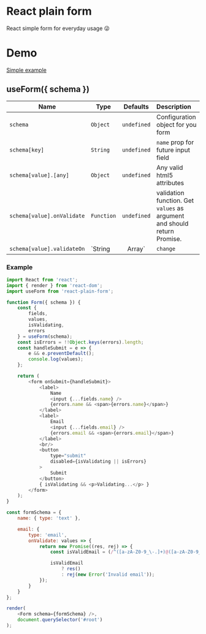 # React plain form
React simple form for everyday usage 😜

# Demo
[Simple example](https://codesandbox.io/s/64y1jo66on)

## useForm({ schema })
| Name | Type | Defaults | Description |
| ------------- | ------- | :-------------:| :----- |
| `schema` | `Object` | `undefined` | Configuration object for you form |
| `schema[key]` | `String` | `undefined` | `name` prop for future input field |
| `schema[value].[any]` | `Object` | `undefined` | Any valid html5 attributes |
| `schema[value].onValidate` | `Function` | `undefined` | validation function. Get `values` as argument and should return Promise. |
| `schema[value].validateOn` | `String|Array` | `change` | Validation run on this events. Variants: `change|focus|blur` |

### Example
```javascript
import React from 'react';
import { render } from 'react-dom';
import useForm from 'react-plain-form';

function Form({ schema }) {
    const {
        fields,
        values,
        isValidating,
        errors
    } = useForm(schema);
    const isErrors = !!Object.keys(errors).length;
    const handleSubmit = e => {
        e && e.preventDefault();
        console.log(values);
    };

    return (
        <form onSubmit={handleSubmit}>
            <label>
                Name
                <input {...fields.name} />
                {errors.name && <span>{errors.name}</span>}
            </label>
            <label>
                Email
                <input {...fields.email} />
                {errors.email && <span>{errors.email}</span>}
            </label>
            <br/>
            <button
                type="submit"
                disabled={isValidating || isErrors}
            >
                Submit
            </button>
            { isValidating && <p>Validating...</p> }
        </form>
    );
}

const formSchema = {
    name: { type: 'text' },

    email: {
        type: 'email',
        onValidate: values => {
            return new Promise((res, rej) => {
                const isValidEmail = (/^([a-zA-Z0-9_\-.]+)@([a-zA-Z0-9_\-.]+)\.([a-zA-Z]{2,5})$/).test(values.email);

                isValidEmail
                    ? res()
                    : rej(new Error('Invalid email'));
            });
        }
    }
};

render(
    <Form schema={formSchema} />,
    document.querySelector('#root')
);

```
